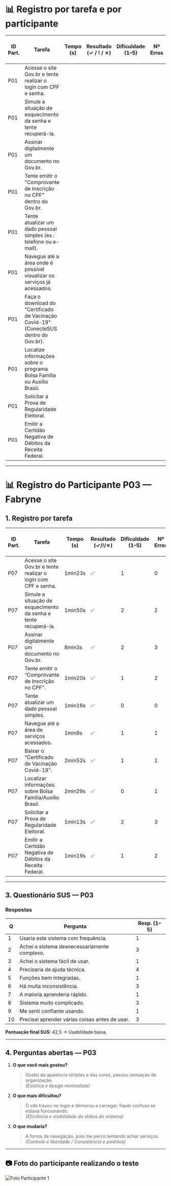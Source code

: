 # 📊 Registro por tarefa e por participante

| ID Part. | Tarefa | Tempo (s) | Resultado (✓ / ! / ✗) | Dificuldade (1–5) | Nº Erros | Nº Pedidos de Ajuda | Observações |
|----------|--------|-----------|------------------------|-------------------|----------|---------------------|-------------|
| P01      | Acesse o site Gov.br e tente realizar o login com CPF e senha.     |           |                        |                   |          |                     |             |
| P01      | Simule a situação de esquecimento da senha e tente recuperá-la.     |           |                        |                   |          |                     |             |
| P01      | Assinar digitalmente um documento no Gov.br.     |           |                        |                   |          |                     |             |
| P01      | Tente emitir o "Comprovante de Inscrição no CPF" dentro do Gov.br.     |           |                        |                   |          |                     |             |
| P01      | Tente atualizar um dado pessoal simples (ex.: telefone ou e-mail).     |           |                        |                   |          |                     |             |
| P01      | Navegue até a área onde é possível visualizar os serviços já acessados.     |           |                        |                   |          |                     |             |
| P01      | Faça o download do "Certificado de Vacinação Covid-19" (ConecteSUS dentro do Gov.br).    |           |                        |                   |          |                     |             |
| P01      | Localize informações sobre o programa Bolsa Família ou Auxílio Brasil.     |           |                        |                   |          |                     |             |
| P01      | Solicitar a Prova de Regularidade Eleitoral.     |           |                        |                   |          |                     |             |
| P01      | Emitir a Certidão Negativa de Débitos da Receita Federal.   |           |                        |                   |          |                     |             |

---

# 📊 Registro do Participante P03 — Fabryne

## 1. Registro por tarefa
| ID Part. | Tarefa | Tempo (s) | Resultado (✓/!/✗) | Dificuldade (1–5) | Nº Erros | Nº Pedidos de Ajuda | Observações |
|----------|--------|-----------|--------------------|-------------------|----------|---------------------|-------------|
| P07 | Acesse o site Gov.br e tente realizar o login com CPF e senha. | 1min23s | ✅ | 1 | 0 | 0 | |
| P07 | Simule a situação de esquecimento da senha e tente recuperá-la. | 1min50s | ✅ | 2 | 2 | 1 |  |
| P07| Assinar digitalmente um documento no Gov.br. | 8min3s | ✅ | 2 | 3 | 1 |  |
| P07 | Tente emitir o “Comprovante de Inscrição no CPF”. | 1min20s | ✅ | 1 | 2 | 0 | |
| P07 | Tente atualizar um dado pessoal simples. | 1min16s | ✅ | 0 | 0 | 0 |  |
| P07 | Navegue até a área de serviços acessados. | 1min9s | ✅ | 1 | 1 | 0 |  |
| P07 | Baixar o “Certificado de Vacinação Covid-19”. | 2min52s | ✅ | 1 | 1 | 0 | |
| P07 | Localizar informações sobre Bolsa Família/Auxílio Brasil. | 2min29s | ✅ | 0 | 1 | 0 |  |
| P07 | Solicitar a Prova de Regularidade Eleitoral. | 1min13s | ✅ | 2 | 3 | 1 |  |
| P07 | Emitir a Certidão Negativa de Débitos da Receita Federal. | 1min19s | ✅ | 1 | 2 | 0 | |

---

## 3. Questionário SUS — P03
### Respostas
| Q | Pergunta | Resp. (1–5) |
|---|----------|-------------|
| 1 | Usaria este sistema com frequência. | 1 |
| 2 | Achei o sistema desnecessariamente complexo. | 3 |
| 3 | Achei o sistema fácil de usar. | 1 |
| 4 | Precisaria de ajuda técnica. | 4 |
| 5 | Funções bem integradas. | 1 |
| 6 | Há muita inconsistência. | 3 |
| 7 | A maioria aprenderia rápido. | 1 |
| 8 | Sistema muito complicado. | 3 |
| 9 | Me senti confiante usando. | 1 |
| 10| Precisei aprender várias coisas antes de usar. | 3 |

**Pontuação final SUS:** 42,5 → Usabilidade baixa.

---

## 4. Perguntas abertas — P03
1. **O que você mais gostou?**  
   > Gostei da aparência simples e das cores, passou sensação de organização.  
   *(Estética e design minimalista)*  

2. **O que mais dificultou?**  
   > O site travou no login e demorou a carregar, fiquei confusa se estava funcionando.  
   *(Eficiência e visibilidade do status do sistema)*  

3. **O que mudaria?**  
   > A forma de navegação, pois me perco tentando achar serviços.  
   *(Controle e liberdade / Consistência e padrões)*  

---

## 📷 Foto do participante realizando o teste

![Foto Participante 1]() 
